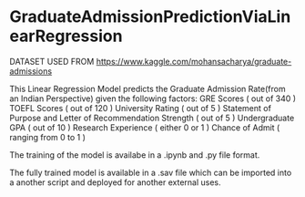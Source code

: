 # GraduateAdmissionPredictionViaLinearRegression
DATASET USED FROM https://www.kaggle.com/mohansacharya/graduate-admissions

This Linear Regression Model predicts the Graduate Admission Rate(from an Indian Perspective) given the following factors:
GRE Scores ( out of 340 )
TOEFL Scores ( out of 120 )
University Rating ( out of 5 )
Statement of Purpose and Letter of Recommendation Strength ( out of 5 )
Undergraduate GPA ( out of 10 )
Research Experience ( either 0 or 1 )
Chance of Admit ( ranging from 0 to 1 )

The training of the model is availabe in a .ipynb and .py file format.

The fully trained model is available in a .sav file which can be imported into a another script and deployed for another external uses.
